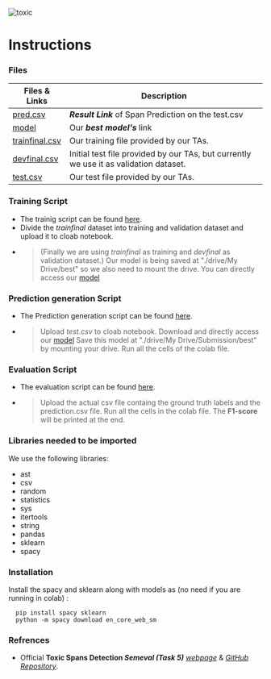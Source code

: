 ![toxic](https://i.ibb.co/wBkzfQM/toxic-final.png) 


# Instructions

### Files
 |  Files & Links |  Description |
 |---------|---------|
 | [pred.csv][predcsv] | ***Result Link*** of Span Prediction on the test.csv |
 | [model][model] | Our ***best model's*** link |
 | [trainfinal.csv][traincsv] | Our training file provided by our TAs. |
 | [devfinal.csv][devcsv] | Initial test file provided by our TAs, but currently we use it as validation dataset. |
 | [test.csv][testcsv] | Our test file provided by our TAs. |
 
### Training Script
  - The trainig script can be found [here][train].
  - Divide the *trainfinal* dataset into training and validation dataset and upload it to cloab notebook. 
  - >(Finally we are using *trainfinal* as training and *devfinal* as validation dataset.)
    > Our model is being saved at "./drive/My Drive/best" so we also need to mount the drive.
    > You can directly access our [model][model]

### Prediction generation Script
  - The Prediction generation script can be found [here][predict].
  - > Upload *test.csv* to cloab notebook.
    > Download and directly access our [model][model]
    > Save this model at "./drive/My Drive/Submission/best" by mounting your drive.
    > Run all the cells of the colab file.

### Evaluation Script
  - The evaluation script can be found [here][eval].
  - >Upload the actual csv file containg the ground truth labels and the prediction.csv file.
    > Run all the cells in the colab file.
    > The **F1-score**  will be printed at the end.


### Libraries needed to be imported

We use the following libraries:
* ast
* csv
* random
* statistics
* sys
* itertools
* string
* pandas
* sklearn
* spacy

### Installation

Install the spacy and sklearn along with models as (no need if you are running in colab) :
```
  pip install spacy sklearn
  python -m spacy download en_core_web_sm
```


 
### Refrences
 - Official **Toxic Spans Detection *Semeval (Task 5)*** [*webpage*][website] & [*GitHub Repository*][repo].

   [repo]: <https://github.com/ipavlopoulos/toxic_spans>    
   [website]:<https://sites.google.com/view/toxicspans>
   [model]: <https://drive.google.com/drive/folders/1_DSJ3-zgVCqh2EWfmGDHMRwhEDuFcM6O?usp=sharing>
   [train]: <https://colab.research.google.com/drive/121DRdJv203tVHd-ghe8yyGKTduH3B8xn?usp=sharing>
   [predict]: <https://colab.research.google.com/drive/1M_pAEK-u3M7xrn-1lPHLx9JFY-2-MOJn?usp=sharing>
   [eval]: <https://colab.research.google.com/drive/1D4G5RLDTAOKOaVymm7VuM_LtRPzQGOcs?usp=sharing>
   [predcsv]: <https://drive.google.com/file/d/1jRm1nv8rMSmfGsQK_lG6285Fpq2a-6Kg/view>
   [testcsv]: <https://drive.google.com/file/d/1qe46c0BWCB9H2flHpgh8ojuHiTeGQO5T/view?usp=sharing>
   [traincsv]: <https://drive.google.com/file/d/1qNQ6lNMTa3IieVPNXm_JVGkgXxbQkL7s/view?usp=sharing>
   [devcsv]: <https://drive.google.com/file/d/1BMOd-KCEJM-J1qZVg4akMCA6Cwc5xutq/view?usp=sharing>
